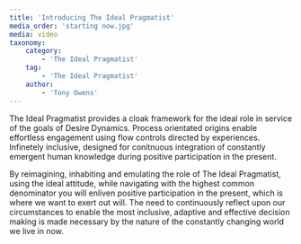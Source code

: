 ```yaml
---
title: 'Introducing The Ideal Pragmatist'
media_order: 'starting now.jpg'
media: video
taxonomy:
    category:
        - 'The Ideal Pragmatist'
    tag:
        - 'The Ideal Pragmatist'
    author:
        - 'Tony Owens'
---
```


The Ideal Pragmatist provides a cloak framework for the ideal role in service of the goals of Desire Dynamics. Process orientated origins enable effortless engagement using flow controls directed by experiences. Infinetely inclusive, designed for conitnuous integration of constantly emergent human knowledge during positive participation in the present.


By reimagining, inhabiting and emulating the role of The Ideal Pragmatist, using the ideal attitude, while navigating with the highest common denominator you will enliven positive participation in the present, which is where we want to exert out will.
The need to continuously reflect upon our circumstances to enable the most inclusive, adaptive and effective decision making is made necessary by the nature of the constantly changing world we live in now. 

